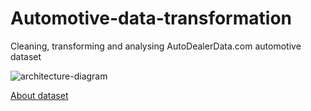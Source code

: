 # Automotive-data-transformation
Cleaning, transforming and analysing AutoDealerData.com automotive dataset

![architecture-diagram](https://github.com/shaleenarora4/Automotive-data-transformation/assets/22423378/330bf448-b979-42f3-a121-569fed1538bd)

[About dataset](https://www.kaggle.com/datasets/cisautomotiveapi/large-car-dataset)
